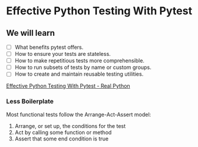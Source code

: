 # Effective Python Testing With Pytest

## We will learn

- [ ] What benefits pytest offers.
- [ ] How to ensure your tests are stateless.
- [ ] How to make repetitious tests more comprehensible.
- [ ] How to run subsets of tests by name or custom groups.
- [ ] How to create and maintain reusable testing utilities.

[Effective Python Testing With Pytest - Real Python](https://realpython.com/pytest-python-testing/#how-to-install-pytest)

### Less Boilerplate

Most functional tests follow the Arrange-Act-Assert model:

1. Arrange, or set up, the conditions for the test
2. Act by calling some function or method
3. Assert that some end condition is true

